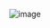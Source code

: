 ![image](https://github.com/gisele-reis/Bertoti/assets/111552213/1be536dd-f265-48b0-acd4-a184162c0915)
